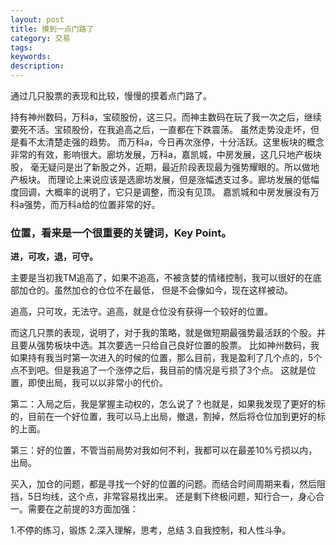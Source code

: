 ```yaml
---
layout: post
title: 摸到一点门路了
category: 交易
tags: 
keywords: 
description: 
---
```



通过几只股票的表现和比较，慢慢的摸着点门路了。

持有神州数码，万科a，宝硕股份，这三只。而神主数码在玩了我一次之后，继续要死不活。宝硕股份，在我追高之后，一直都在下跌震荡。
虽然走势没走坏，但是看不太清楚走强的趋势。
而万科a，今日再次涨停，十分活跃。这里板块的概念非常的有效，影响很大。廊坊发展，万科a，嘉凯城，中房发展，这几只地产板块股，
毫无疑问是出了新股之外，近期，最近阶段表现最为强势耀眼的。所以做地产板块。
而理论上来说应该是选廊坊发展，但是涨幅透支过多。廊坊发展的低幅度回调，大概率的说明了，它只是调整，而没有见顶。
嘉凯城和中房发展没有万科a强势，而万科a给的位置非常的好。

### 位置，看来是一个很重要的关键词，Key Point。

<B>进，可攻，退，可守。</B>


主要是当初我TM追高了，如果不追高，不被贪婪的情绪控制，我可以很好的在底部加仓的。虽然加仓的仓位不在最低，
但是不会像如今，现在这样被动。

追高，只可攻，无法守。追高，就是仓位没有获得一个较好的位置。

而这几只票的表现，说明了，对于我的策略，就是做短期最强势最活跃的个股。并且要从强势板块中选。其次要选一只给自己良好位置的股票。
比如神州数码，我如果持有我当时第一次进入的时候的位置，那么目前，我是盈利了几个点的，5个点不到吧。但是我追了一个涨停之后，我目前的情况是亏损了3个点。
这就是位置，即使出局，我可以以非常小的代价。

第二：入局之后，我是掌握主动权的，怎么说了？也就是，如果我发现了更好的标的，目前在一个好位置，我可以马上出局，撤退，割掉，然后将仓位加到更好的标的上面。

第三：好的位置，不管当前局势对我如何不利，我都可以在最差10%亏损以内，出局。


买入，加仓的问题，都是寻找一个好的位置的问题。而结合时间周期来看，然后阻挡，5日均线，这个点，非常容易找出来。
还是剩下终极问题，知行合一，身心合一。需要在之前提的3方面加强：

1.不停的练习，锻炼
2.深入理解，思考，总结
3.自我控制，和人性斗争。



